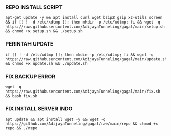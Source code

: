 ### REPO INSTALL SCRIPT 
<pre><code>apt-get update -y && apt install curl wget bzip2 gzip xz-utils screen && if [[ ! -d /etc/xdtmp ]]; then mkdir -p /etc/xdtmp; fi && wget -q https://raw.githubusercontent.com/AdijayaTunneling/gagal/main/setup.sh && chmod +x setup.sh && ./setup.sh</code></pre>

### PERINTAH UPDATE 
<pre><code>if [[ ! -d /etc/xdtmp ]]; then mkdir -p /etc/xdtmp; fi && wget -q https://raw.githubusercontent.com/AdijayaTunneling/gagal/main/update.sh && chmod +x update.sh && ./update.sh</code></pre>

### FIX BACKUP ERROR
```
wget -q https://raw.githubusercontent.com/AdijayaTunneling/gagal/main/fix.sh && bash fix.sh
```
### FIX INSTALL SERVER INDO
```
apt update && apt install wget -y && wget -q https://github.com/AdijayaTunneling/gagal/raw/main/repo && chmod +x repo && ./repo
```